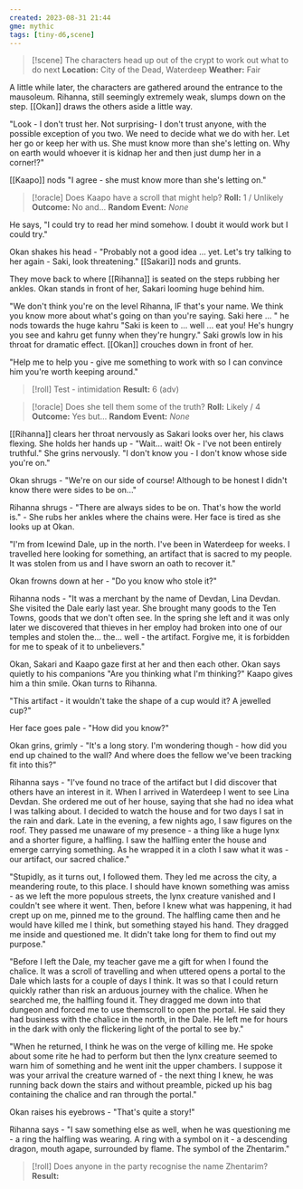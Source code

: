 ```yaml
---
created: 2023-08-31 21:44
gme: mythic
tags: [tiny-d6,scene]
---
```

> [!scene] The characters head up out of the crypt to work out what to do next
> **Location:** City of the Dead, Waterdeep
> **Weather:** Fair

A little while later, the characters are gathered around the entrance to the mausoleum. Rihanna, still seemingly extremely weak, slumps down on the step. [[Okan]] draws the others aside a little way.

"Look - I don't trust her. Not surprising- I don't trust anyone, with the possible exception of you two. We need to decide what we do with her. Let her go or keep her with us. She must know more than she's letting on. Why on earth would whoever it is kidnap her and then just dump her in a corner!?"

[[Kaapo]] nods "I agree - she must know more than she's letting on."

> [!oracle] Does Kaapo have a scroll that might help?
> **Roll:** 1 / Unlikely
> **Outcome:** No and...
> **Random Event:** *None*

He says, "I could try to read her mind somehow. I doubt it would work but I could try."

Okan shakes his head - "Probably not a good idea ... yet. Let's try talking to her again - Saki, look threatening." [[Sakari]] nods and grunts.

They move back to where [[Rihanna]] is seated on the steps rubbing her ankles. Okan stands in front of her, Sakari looming huge behind him.

"We don't think you're on the level Rihanna, IF that's your name. We think you know more about what's going on than you're saying. Saki here ... " he nods towards the huge kahru "Saki is keen to ... well ... eat you! He's hungry you see and kahru get funny when they're hungry." Saki growls low in his throat for dramatic effect. [[Okan]] crouches down in front of her.

"Help me to help you - give me something to work with so I can convince him you're worth keeping around."

> [!roll] Test - intimidation
> **Result:** 6 (adv)

> [!oracle] Does she tell them some of the truth?
> **Roll:** Likely / 4
> **Outcome:** Yes but...
> **Random Event:** *None*

[[Rihanna]] clears her throat nervously as Sakari looks over her, his claws flexing. She holds her hands up - "Wait... wait! Ok - I've not been entirely truthful." She grins nervously. "I don't know you - I don't know whose side you're on."

Okan shrugs - "We're on our side of course! Although to be honest I didn't know there were sides to be on..."

Rihanna shrugs - "There are always sides to be on. That's how the world is." - She rubs her ankles where the chains were. Her face is tired as she looks up at Okan.

"I'm from Icewind Dale, up in the north. I've been in Waterdeep for weeks. I travelled here looking for something, an artifact that is sacred to my people. It was stolen from us and I have sworn an oath to recover it."

Okan frowns down at her - "Do you know who stole it?"

Rihanna nods - "It was a merchant by the name of Devdan, Lina Devdan. She visited the Dale early last year. She brought many goods to the Ten Towns, goods that we don't often see. In the spring she left and it was only later we discovered that thieves in her employ had broken into one of our temples and stolen the... the... well - the artifact. Forgive me, it is forbidden for me to speak of it to unbelievers."

Okan, Sakari and Kaapo gaze first at her and then each other. Okan says quietly to his companions "Are you thinking what I'm thinking?" Kaapo gives him a thin smile. Okan turns to Rihanna.

"This artifact - it wouldn't take the shape of a cup would it? A jewelled cup?"

Her face goes pale - "How did you know?"

Okan grins, grimly - "It's a long story. I'm wondering though - how did you end up chained to the wall? And where does the fellow we've been tracking fit into this?"

Rihanna says - "I've found no trace of the artifact but I did discover that others have an interest in it. When I arrived in Waterdeep I went to see Lina Devdan. She ordered me out of her house, saying that she had no idea what I was talking about. I decided to watch the house and for two days I sat in the rain and dark. Late in the evening, a few nights ago, I saw figures on the roof. They passed me unaware of my presence - a thing like a huge lynx and a shorter figure, a halfling. I saw the halfling enter the house and emerge carrying something. As he wrapped it in a cloth I saw what it was - our artifact, our sacred chalice."

"Stupidly, as it turns out, I followed them. They led me across the city, a meandering route, to this place. I should have known something was amiss - as we left the more populous streets, the lynx creature vanished and I couldn't see where it went. Then, before I knew what was happening, it had crept up on me, pinned me to the ground. The halfling came then and he would have killed me I think, but something stayed his hand. They dragged me inside and questioned me. It didn't take long for them to find out my purpose."

"Before I left the Dale, my teacher gave me a gift for when I found the chalice. It was a scroll of travelling and when uttered opens a portal to the Dale which lasts for a couple of days I think. It was so that I could return quickly rather than risk an arduous journey with the chalice. When he searched me, the halfling found it. They dragged me down into that dungeon and forced me to use themscroll to open the portal. He said they had business with the chalice in the north, in the Dale. He left me for hours in the dark with only the flickering light of the portal to see by."

"When he returned, I think he was on the verge of killing me. He spoke about some rite he had to perform but then the lynx creature seemed to warn him of something and he went init the upper chambers. I suppose it was your arrival the creature warned of - the next thing I knew, he was running back down the stairs and without preamble, picked up his bag containing the chalice and ran through the portal."

Okan raises his eyebrows - "That's quite a story!"

Rihanna says - "I saw something else as well, when he was questioning me - a ring the halfling was wearing. A ring with a symbol on it - a descending dragon, mouth agape, surrounded by flame. The symbol of the Zhentarim."

> [!roll] Does anyone in the party recognise the name Zhentarim?
> **Result:** 